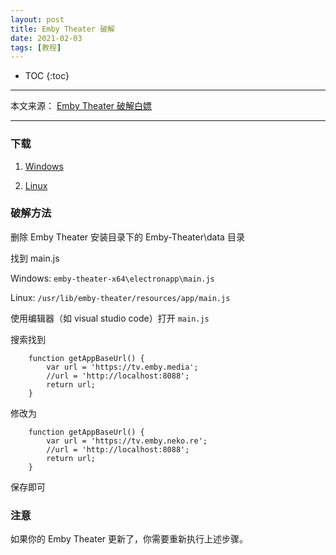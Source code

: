 ```yaml
---
layout: post
title: Emby Theater 破解
date: 2021-02-03
tags: [教程]
---
```


* TOC
{:toc}

---

本文来源： [Emby Theater 破解白嫖](https://neko.re/archives/225.html)

---

### 下载

1. [Windows](https://github.com/MediaBrowser/emby-theater-windows/releases/)

2. [Linux](https://github.com/MediaBrowser/emby-theater-electron/releases/)

### 破解方法

删除 Emby Theater 安装目录下的 Emby-Theater\data 目录

找到 main.js

Windows: `emby-theater-x64\electronapp\main.js`

Linux: `/usr/lib/emby-theater/resources/app/main.js`

使用编辑器（如 visual studio code）打开 `main.js`

搜索找到

```
    function getAppBaseUrl() {
        var url = 'https://tv.emby.media';
        //url = 'http://localhost:8088';
        return url;
    }
```

修改为

```
    function getAppBaseUrl() {
        var url = 'https://tv.emby.neko.re';
        //url = 'http://localhost:8088';
        return url;
    }
```

保存即可

### 注意

如果你的 Emby Theater 更新了，你需要重新执行上述步骤。